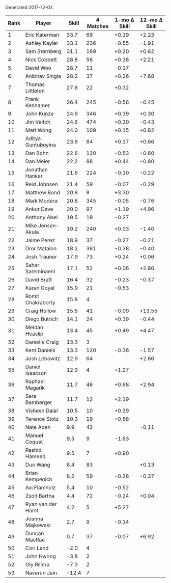 Generated 2017-12-02.

| Rank | Player             | Skill | # Matches | 1-mo Δ Skill | 12-mo Δ Skill |
|------|--------------------|-------|-----------|--------------|---------------|
|    1 | Eric Katerman      |  33.7 |        69 |        +0.19 |         +2.23 |
|    2 | Ashley Kayler      |  33.1 |       236 |        -0.55 |         -1.91 |
|    3 | Sam Sternberg      |  31.1 |       169 |        +0.20 |         +0.62 |
|    4 | Nick Cobbett       |  28.8 |        56 |        +0.38 |         +2.21 |
|    5 | David Woo          |  28.7 |        11 |        -0.17 |               |
|    6 | Anibhav Singla     |  28.2 |        37 |        +0.26 |         +7.68 |
|    7 | Thomas Littleton   |  27.6 |        22 |        +0.32 |               |
|    8 | Frank Kennamer     |  26.4 |       245 |        -0.58 |         -0.45 |
|    9 | John Kunze         |  24.9 |       346 |        +0.39 |         +0.30 |
|   10 | Jim Veitch         |  24.6 |       474 |        +0.30 |         -0.43 |
|   11 | Matt Wong          |  24.0 |       109 |        +0.15 |         +0.82 |
|   12 | Aditya Guntuboyina |  23.9 |        84 |        +0.17 |         +0.66 |
|   13 | Dan Bohn           |  22.6 |       120 |        -0.53 |         -0.60 |
|   14 | Dan Meier          |  22.2 |        88 |        +0.44 |         -0.80 |
|   15 | Jonathan Hankar    |  21.6 |       224 |        -0.10 |         -0.22 |
|   16 | Reid Johnsen       |  21.4 |        59 |        -0.07 |         -0.29 |
|   17 | Matthew Bond       |  20.8 |         8 |        +3.30 |               |
|   18 | Mark Modera        |  20.6 |       345 |        -0.05 |         -0.76 |
|   19 | Ankur Dave         |  20.0 |        97 |        +1.19 |         +4.96 |
|   20 | Anthony Abel       |  19.5 |        19 |        -0.27 |               |
|   21 | Mike Jensen-Akula  |  19.2 |       240 |        +0.03 |         -1.40 |
|   22 | Jaime Perez        |  18.9 |        37 |        -0.27 |         -0.21 |
|   23 | Dror Matalon       |  18.2 |       381 |        -0.38 |         -0.40 |
|   24 | Josh Trauner       |  17.9 |        73 |        +0.24 |         +0.06 |
|   25 | Sahar Sareminaeni  |  17.1 |        52 |        +0.06 |         +2.86 |
|   26 | David Bratt        |  16.4 |        32 |        -0.23 |         -0.37 |
|   27 | Karan Goyal        |  15.9 |        21 |        -0.53 |               |
|   28 | Romit Chakraborty  |  15.8 |         4 |              |               |
|   29 | Craig Hollow       |  15.5 |        41 |        -0.09 |        +13.55 |
|   30 | Diego Butrich      |  14.1 |        24 |        +0.39 |         -0.44 |
|   31 | Meldan Heaslip     |  13.4 |        45 |        +0.49 |         +4.47 |
|   32 | Danielle Craig     |  13.3 |         3 |              |               |
|   33 | Kent Daniels       |  13.3 |       120 |        -0.36 |         -1.57 |
|   34 | Josh Lebowitz      |  12.9 |        64 |              |         +2.66 |
|   35 | Daniel Isaacson    |  12.9 |         4 |        +1.27 |               |
|   36 | Raphael Magarik    |  11.7 |        46 |        +0.68 |         +2.94 |
|   37 | Sara Bamberger     |  11.7 |        12 |        +2.19 |               |
|   38 | Vishesh Dalal      |  10.5 |        10 |        +0.29 |               |
|   39 | Terence Stotz      |  10.3 |        19 |        +0.68 |               |
|   40 | Nate Aden          |   9.9 |        42 |              |         -0.11 |
|   41 | Manuel Coquet      |   9.5 |         9 |        -1.63 |               |
|   42 | Rashid Hameed      |   9.5 |         7 |        +0.90 |               |
|   43 | Duo Wang           |   8.4 |        83 |              |         +0.13 |
|   44 | Brian Kempenich    |   8.2 |        59 |        -0.28 |         -0.37 |
|   45 | Avi Flamholz       |   5.4 |        10 |        -0.52 |               |
|   46 | Zsolt Bartha       |   4.4 |        72 |        -0.24 |         +0.04 |
|   47 | Ryan van der Harst |   4.2 |         5 |        +5.27 |               |
|   48 | Joanna Majkowski   |   2.7 |         9 |        -0.14 |               |
|   49 | Duncan MacRae      |   0.7 |        37 |        -0.07 |         +6.92 |
|   50 | Cori Land          |  -2.0 |         4 |              |               |
|   51 | John Hwong         |  -3.8 |         2 |              |               |
|   52 | Oly Rillera        |  -7.3 |         2 |              |               |
|   53 | Navarun Jain       | -12.4 |         7 |              |               |